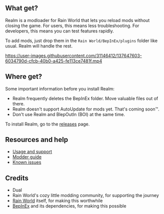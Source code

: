 ## What get?
Realm is a modloader for Rain World that lets you reload mods without closing the game. For users, this means less troubleshooting. For developers, this means you can test features rapidly.

To add mods, just drop them in the `Rain World/BepInEx/plugins` folder like usual. Realm will handle the rest.

https://user-images.githubusercontent.com/31146412/137647603-6034790d-cfcb-40b0-a425-fe113ce7481f.mp4

## Where get?
Some important information before you install Realm:
- Realm frequently deletes the BepInEx folder. Move valuable files out of there.
- Realm doesn't support AutoUpdate for mods yet. That's coming soon™.
- Don't use Realm and BlepOutIn (BOI) at the same time.

To install Realm, go to the [releases](https://github.com/Dual-Iron/RwModLoader/releases/latest) page.

## Resources and help
- [Usage and support](.github/SUPPORT.md)
- [Modder guide](MODDERS.md)
- [Known issues](https://github.com/Dual-Iron/RwModLoader/issues)

## Credits
- Dual
- Rain World's cozy little modding community, for supporting the journey
- [Rain World](https://rainworldgame.com) itself, for making this worthwhile
- [BepInEx](https://github.com/BepInEx/BepInEx/tree/v5-lts) and its dependencies, for making this possible
